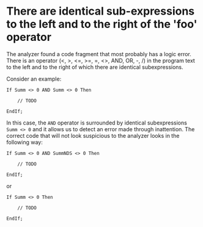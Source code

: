 # There are identical sub-expressions to the left and to the right of the 'foo' operator

The analyzer found a code fragment that most probably has a logic error.
There is an operator (<, >, <=, >=, =, <>, AND, OR, -, /) in the program text to the left and to the right of which
there are identical subexpressions.

Consider an example:
```bsl
If Summ <> 0 AND Summ <> 0 Then

    // TODO

EndIf;
```

In this case, the ```AND``` operator is surrounded by identical subexpressions ```Summ <> 0``` and it allows us to
detect an error made through inattention. The correct code that will not look suspicious to the analyzer looks in the
following way:

```bsl
If Summ <> 0 AND SummNDS <> 0 Then

    // TODO

EndIf;
```

or

```bsl
If Summ <> 0 Then

    // TODO

EndIf;
```